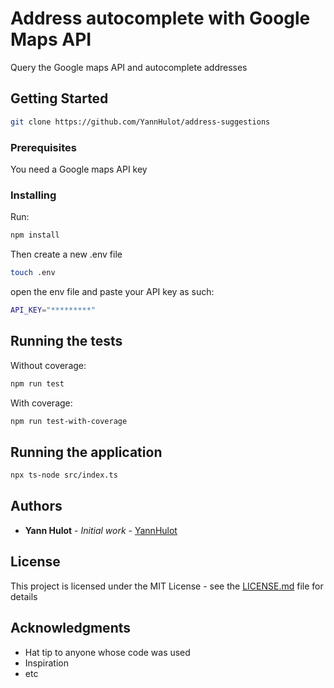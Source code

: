 # Address autocomplete with Google Maps API

Query the Google maps API and autocomplete addresses

## Getting Started

```bash
git clone https://github.com/YannHulot/address-suggestions
```

### Prerequisites

You need a Google maps API key

### Installing

Run:

```bash
npm install
```

Then create a new .env file

```bash
touch .env
```

open the env file and paste your API key as such:

```bash
API_KEY="*********"
```

## Running the tests

Without coverage:

```bash
npm run test
```

With coverage:

```bash
npm run test-with-coverage
```

## Running the application

```bash
npx ts-node src/index.ts
```

## Authors

* **Yann Hulot** - *Initial work* - [YannHulot](https://github.com/Yannhulot)

## License

This project is licensed under the MIT License - see the [LICENSE.md](LICENSE.md) file for details

## Acknowledgments

* Hat tip to anyone whose code was used
* Inspiration
* etc
